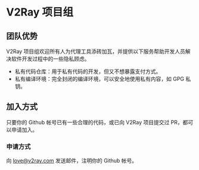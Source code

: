 # V2Ray 项目组

## 团队优势

V2Ray 项目组欢迎所有人为代理工具添砖加瓦，并提供以下服务帮助开发人员解决软件开发过程中的一些隐私顾虑。

* 私有代码仓库：用于私有代码的开发，但又不想暴露支付方式。
* 私有编译环境：完全封闭的编译环境，可以安全地使用私有内容，如 GPG 私钥。

## 加入方式

只要你的 Github 帐号已有一些合理的代码，或已向 V2Ray 项目提交过 PR，都可以申请加入。

### 申请方式

向 love@v2ray.com 发送邮件，注明你的 Github 帐号。
